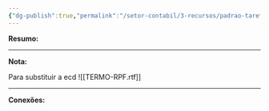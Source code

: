 ```yaml
---
{"dg-publish":true,"permalink":"/setor-contabil/3-recursos/padrao-tarefas/ecd-e-ecf/","dgPassFrontmatter":true,"created":"2025-07-01T11:50:08.229-03:00","updated":"2025-07-15T14:03:59.863-03:00"}
---
```


**Resumo:** 


---

**Nota:**

Para substituir a ecd
![[TERMO-RPF.rtf]]


---

**Conexões:**